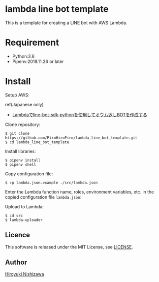 # lambda line bot template

This is a template for creating a LINE bot with AWS Lambda.

# Requirement

- Python:3.6
- Pipenv:2018.11.26 or later


# Install

Setup AWS:

ref(Japanese only)
- [Lambdaでline-bot-sdk-pythonを使用してオウム返しBOTを作成する](https://qiita.com/konikoni428/items/fd1ab5993bc5526726bb)

Clone repository:

```console
$ git clone https://github.com/PiroHiroPiro/lambda_line_bot_template.git
$ cd lambda_line_bot_template
```

Install libraries:

```console
$ pipenv install
$ pipenv shell
```

Copy configuration file:

```console
$ cp lambda.json.example ./src/lambda.json
```

Enter the Lambda function name, roles, environment variables, etc. in the copied configuration file `lambda.json`:

Upload to Lambda:

```console
$ cd src
$ lambda-uploader
```

## Licence

This software is released under the MIT License, see [LICENSE](https://github.com/PiroHiroPiro/lambda_line_bot_template/blob/master/LICENSE).

## Author

[Hiroyuki Nishizawa](https://github.com/PiroHiroPiro)
